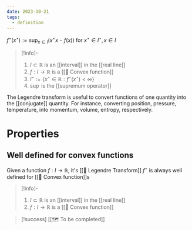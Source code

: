 ```yaml
---
date: 2023-10-21
tags:
  - definition
---
```


$f^\star(x^\star) := \sup_{x \in I} (x^\star x - f(x))$ for $x^\star \in I^\star , x \in I$

>[!info]-
> 1. $I \subset \mathbb{R}$ is an [[interval]] in the [[real line]]
> 2. $f : I \rightarrow \mathbb{R}$ is a [[📘 Convex function]]
> 3. $I^\star := \{ x^\star \in \mathbb{R} : f^\star(x^\star) < \infty \}$
> 4. $\sup$ is the [[supremum operator]]

The Legendre transform is useful to convert functions of one quantity into the [[conjugate]] quantity. For instance, converting position, pressure, temperature, into momentum, volume, entropy, respectively.

# Properties

## Well defined for convex functions

Given a function $f: I \rightarrow \mathbb{R}$, it's [[📘 Legendre Transform]] $f^\star$ is always well defined for [[📘 Convex function]]s

>[!info]-
> 1. $I \subset \mathbb{R}$ is an [[interval]] in the [[real line]]
> 2. $f : I \rightarrow \mathbb{R}$ is a [[📘 Convex function]]

>[!success]
> [[🗺️ To be completed]]
